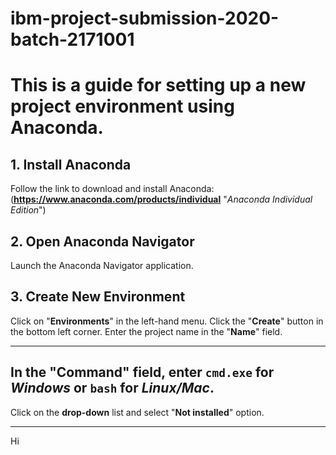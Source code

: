 ﻿# ibm-project-submission-2020-batch-2171001
# This is a guide for setting up a new project environment using Anaconda.
## 1. Install Anaconda
Follow the link to download and install Anaconda: (**https://www.anaconda.com/products/individual** "*Anaconda Individual Edition*")
## 2. Open Anaconda Navigator
Launch the Anaconda Navigator application.
## 3. Create New Environment
Click on "**Environments**" in the left-hand menu.
Click the "**Create**" button in the bottom left corner.
Enter the project name in the "**Name**" field.
___
In the "**Command**" field, enter `cmd.exe` for **_Windows_** or `bash` for **_Linux/Mac_**.
---
Click on the **drop-down** list and select "**Not installed**" option.
***
Hi
